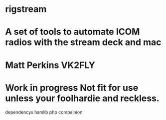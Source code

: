 # rigstream
# A set of tools to automate ICOM radios with the stream deck and mac 
# Matt Perkins VK2FLY 
# Work in progress Not fit for use unless your foolhardie and  reckless.

dependencys 
hamlib 
php
compainion
